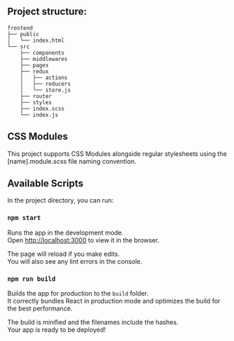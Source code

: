 ## Project structure:

```
frontend
├── public
│   └── index.html
└── src
    ├── components
    ├── middlewares
    ├── pages
    ├── redux
    │   ├── actions
    │   ├── reducers
    │   └── store.js
    ├── router
    ├── styles
    ├── index.scss
    └── index.js
```

## CSS Modules

This project supports CSS Modules alongside regular stylesheets using the [name].module.scss file naming convention.

## Available Scripts

In the project directory, you can run:

### `npm start`

Runs the app in the development mode.<br />
Open [http://localhost:3000](http://localhost:3000) to view it in the browser.

The page will reload if you make edits.<br />
You will also see any lint errors in the console.

### `npm run build`

Builds the app for production to the `build` folder.<br />
It correctly bundles React in production mode and optimizes the build for the best performance.

The build is minified and the filenames include the hashes.<br />
Your app is ready to be deployed!